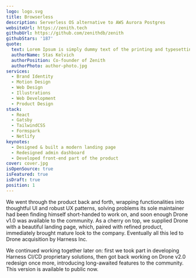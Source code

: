 ```yaml
---
logo: logo.svg
title: Browserless
description: Serverless OS alternative to AWS Aurora Postgres
websiteUrl: https://zenith.tech
githubUrl: https://github.com/zenithdb/zenith
githubStars: '187'
quote:
  text: Lorem Ipsum is simply dummy text of the printing and typesetting industry. Lorem Ipsum has been the industry's standard dummy text ever since the 1500s
  authorName: Stas Kelvich
  authorPosition: Co-founder of Zenith
  authorPhoto: author-photo.jpg
services:
  - Brand Identity
  - Motion Design
  - Web Design
  - Illustrations
  - Web Development
  - Product Design
stack:
  - React
  - Gatsby
  - TailwindCSS
  - Formspark
  - Netlify
keynotes:
  - Designed & built a modern landing page
  - Redesigned admin dashboard
  - Developed front-end part of the product
cover: cover.jpg
isOpenSource: true
isFeatured: true
isDraft: true
position: 1
---
```


We went through the product back and forth, wrapping functionalities into thoughtful UI and robust UX patterns, solving problems its sole maintainer had been finding himself short-handed to work on, and soon enough Drone v1.0 was available to the community. As a cherry on top, we supplied Drone with a beautiful landing page, which, paired with refined product, immediately brought mature look to the company. Eventually all this led to Drone acquisition by Harness Inc.

We continued working together later on: first we took part in developing Harness CI/CD proprietary solutions, then got back working on Drone v2.0 redesign once more, introducing long-awaited features to the community. This version is available to public now.
